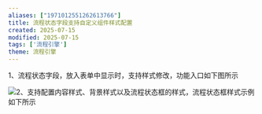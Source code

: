 ```yaml
---
aliases: ["1971012551262613766"]
title: 流程状态字段支持自定义组件样式配置
created: 2025-07-15
modified: 2025-07-15
tags: ['流程引擎']
theme: 流程引擎
---
```


1、流程状态字段，放入表单中显示时，支持样式修改，功能入口如下图所示

![](https://myhelpdoc.oss-cn-heyuan.aliyuncs.com/mdimages/4b0953f89748f83199936ef0cd792c85.jpg)2、支持配置内容样式、背景样式以及流程状态框的样式，流程状态框样式示例如下所示

